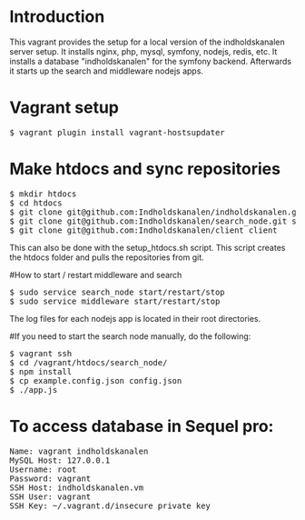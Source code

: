 # Introduction
This vagrant provides the setup for a local version of the indholdskanalen server setup.
It installs nginx, php, mysql, symfony, nodejs, redis, etc.
It installs a database "indholdskanalen" for the symfony backend.
Afterwards it starts up the search and middleware nodejs apps.

# Vagrant setup
<pre>
$ vagrant plugin install vagrant-hostsupdater
</pre>

# Make htdocs and sync repositories
<pre>
$ mkdir htdocs
$ cd htdocs
$ git clone git@github.com:Indholdskanalen/indholdskanalen.git backend
$ git clone git@github.com:Indholdskanalen/search_node.git search_node
$ git clone git@github.com:Indholdskanalen/client client
</pre>
This can also be done with the setup_htdocs.sh script. This script creates the htdocs folder and pulls the repositories from git.

#How to start / restart middleware and search
<pre>
$ sudo service search_node start/restart/stop
$ sudo service middleware start/restart/stop
</pre>
The log files for each nodejs app is located in their root directories.

#If you need to start the search node manually, do the following:
<pre>
$ vagrant ssh
$ cd /vagrant/htdocs/search_node/
$ npm install
$ cp example.config.json config.json
$ ./app.js
</pre>

# To access database in Sequel pro:
<pre>
Name: vagrant indholdskanalen
MySQL Host: 127.0.0.1
Username: root
Password: vagrant
SSH Host: indholdskanalen.vm
SSH User: vagrant
SSH Key: ~/.vagrant.d/insecure_private_key
</pre>
